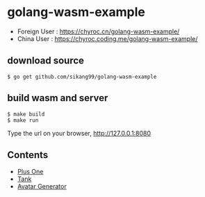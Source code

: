 # golang-wasm-example

- Foreign User : https://chyroc.cn/golang-wasm-example/
- China User : https://chyroc.coding.me/golang-wasm-example/

## download source
```
$ go get github.com/sikang99/golang-wasm-example
```

## build wasm and server
```
$ make build
$ make run
```

Type the url on your browser, http://127.0.0.1:8080 

## Contents

- [Plus One](https://chyroc.cn/golang-wasm-example/plus-one/)
- [Tank](https://chyroc.cn/golang-wasm-example/tank/)
- [Avatar Generator](http://chyroc.cn/golang-wasm-example/generate_avatar/)
